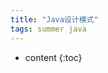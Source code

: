 ```yaml
---
title: "Java设计模式"
tags: summer java
---
```








* content
{:toc}


<script>
window.location.href='https://victorfengming.gitee.io/design_pattern/';
</script>

